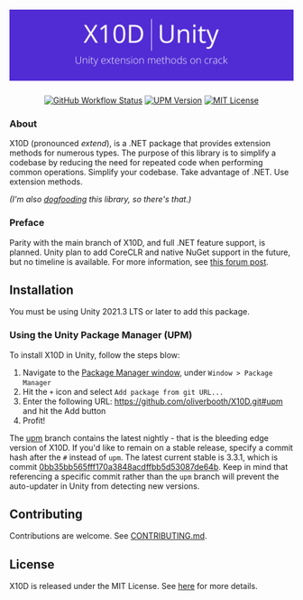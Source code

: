 ﻿<h1 align="center"><img src="https://raw.githubusercontent.com/oliverbooth/X10D/main/X10D.Unity/branding_Unity.png"></h1>
<p align="center">
<a href="https://github.com/oliverbooth/X10D/actions/workflows/unity.yml"><img src="https://img.shields.io/github/actions/workflow/status/oliverbooth/X10D/unity.yml?style=flat-square" alt="GitHub Workflow Status" title="GitHub Workflow Status"></a>
<a href="https://github.com/oliverbooth/X10D/tree/upm"><img src="https://img.shields.io/github/package-json/v/oliverbooth/X10D/upm?label=upm&style=flat-square" title="UPM Version"></a>
<a href="https://github.com/oliverbooth/X10D/blob/master/LICENSE.md"><img src="https://img.shields.io/github/license/oliverbooth/X10D?style=flat-square" alt="MIT License" title="MIT License"></a>
</p>

### About
X10D (pronounced *extend*), is a .NET package that provides extension methods for numerous types. The purpose of this library is to simplify a codebase by reducing the need for repeated code when performing common operations. Simplify your codebase. Take advantage of .NET. Use extension methods.

*(I'm also [dogfooding](https://www.pcmag.com/encyclopedia/term/dogfooding) this library, so there's that.)*


### Preface
Parity with the main branch of X10D, and full .NET feature support, is planned. Unity plan to add CoreCLR and native NuGet support in the future, but no timeline is available.
For more information, see [this forum post](https://forum.unity.com/threads/unity-future-net-development-status.1092205/).

## Installation
You must be using Unity 2021.3 LTS or later to add this package.
### Using the Unity Package Manager (UPM)
To install X10D in Unity, follow the steps blow:
1. Navigate to the [Package Manager window](https://docs.unity3d.com/Manual/upm-ui.html), under `Window > Package Manager`
2. Hit the `+` icon and select `Add package from git URL...`
3. Enter the following URL: https://github.com/oliverbooth/X10D.git#upm and hit the Add button
4. Profit!

The [upm](https://github.com/oliverbooth/X10D/tree/upm) branch contains the latest nightly - that is the bleeding edge version of X10D.
If you'd like to remain on a stable release, specify a commit hash after the `#` instead of `upm`.
The latest current stable is 3.3.1, which is commit [0bb35bb565fff170a3848acdffbb5d53087de64b](https://github.com/oliverbooth/X10D/commit/0bb35bb565fff170a3848acdffbb5d53087de64b).
Keep in mind that referencing a specific commit rather than the `upm` branch will prevent the auto-updater in Unity from detecting new versions. 

## Contributing
Contributions are welcome. See [CONTRIBUTING.md](../CONTRIBUTING.md).

## License
X10D is released under the MIT License. See [here](https://github.com/oliverbooth/X10D/blob/main/LICENSE.md) for more details.
